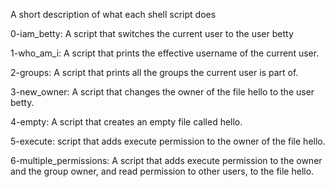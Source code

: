 A short description of what each shell script does

0-iam_betty: A script that switches the current user to the user betty

1-who_am_i: A script that prints the effective username of the current user.

2-groups: A script that prints all the groups the current user is part of.

3-new_owner: A script that changes the owner of the file hello to the user betty.

4-empty: A script that creates an empty file called hello.

5-execute: script that adds execute permission to the owner of the file hello.

6-multiple_permissions: A script that adds execute permission to the owner and the group owner, and read permission to other users, to the file hello.


